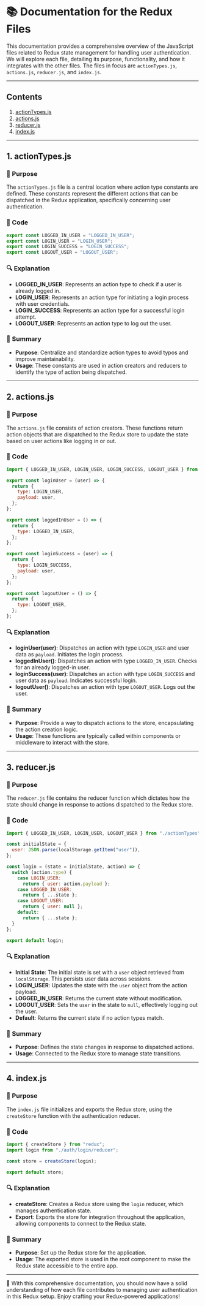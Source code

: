 # 📚 Documentation for the Redux Files

This documentation provides a comprehensive overview of the JavaScript files related to Redux state management for handling user authentication. We will explore each file, detailing its purpose, functionality, and how it integrates with the other files. The files in focus are `actionTypes.js`, `actions.js`, `reducer.js`, and `index.js`.

---

## Contents
1. [actionTypes.js](#actionTypes.js)
2. [actions.js](#actions.js)
3. [reducer.js](#reducer.js)
4. [index.js](#index.js)

---

## 1. actionTypes.js

### 🎯 Purpose
The `actionTypes.js` file is a central location where action type constants are defined. These constants represent the different actions that can be dispatched in the Redux application, specifically concerning user authentication.

### 📜 Code
```javascript
export const LOGGED_IN_USER = "LOGGED_IN_USER";
export const LOGIN_USER = "LOGIN_USER";
export const LOGIN_SUCCESS = "LOGIN_SUCCESS";
export const LOGOUT_USER = "LOGOUT_USER";
```

### 🔍 Explanation
- **LOGGED_IN_USER**: Represents an action type to check if a user is already logged in.
- **LOGIN_USER**: Represents an action type for initiating a login process with user credentials.
- **LOGIN_SUCCESS**: Represents an action type for a successful login attempt.
- **LOGOUT_USER**: Represents an action type to log out the user.

### 📝 Summary
- **Purpose**: Centralize and standardize action types to avoid typos and improve maintainability.
- **Usage**: These constants are used in action creators and reducers to identify the type of action being dispatched.

---

## 2. actions.js

### 🎯 Purpose
The `actions.js` file consists of action creators. These functions return action objects that are dispatched to the Redux store to update the state based on user actions like logging in or out.

### 📜 Code
```javascript
import { LOGGED_IN_USER, LOGIN_USER, LOGIN_SUCCESS, LOGOUT_USER } from "./actionTypes";

export const loginUser = (user) => {
  return {
    type: LOGIN_USER,
    payload: user,
  };
};

export const loggedInUser = () => {
  return {
    type: LOGGED_IN_USER,
  };
};

export const loginSuccess = (user) => {
  return {
    type: LOGIN_SUCCESS,
    payload: user,
  };
};

export const logoutUser = () => {
  return {
    type: LOGOUT_USER,
  };
};
```

### 🔍 Explanation
- **loginUser(user)**: Dispatches an action with type `LOGIN_USER` and user data as `payload`. Initiates the login process.
- **loggedInUser()**: Dispatches an action with type `LOGGED_IN_USER`. Checks for an already logged-in user.
- **loginSuccess(user)**: Dispatches an action with type `LOGIN_SUCCESS` and user data as `payload`. Indicates successful login.
- **logoutUser()**: Dispatches an action with type `LOGOUT_USER`. Logs out the user.

### 📝 Summary
- **Purpose**: Provide a way to dispatch actions to the store, encapsulating the action creation logic.
- **Usage**: These functions are typically called within components or middleware to interact with the store.

---

## 3. reducer.js

### 🎯 Purpose
The `reducer.js` file contains the reducer function which dictates how the state should change in response to actions dispatched to the Redux store.

### 📜 Code
```javascript
import { LOGGED_IN_USER, LOGIN_USER, LOGOUT_USER } from "./actionTypes";

const initialState = {
  user: JSON.parse(localStorage.getItem("user")),
};

const login = (state = initialState, action) => {
  switch (action.type) {
    case LOGIN_USER:
      return { user: action.payload };
    case LOGGED_IN_USER:
      return { ...state };
    case LOGOUT_USER:
      return { user: null };
    default:
      return { ...state };
  }
};

export default login;
```

### 🔍 Explanation
- **Initial State**: The initial state is set with a `user` object retrieved from `localStorage`. This persists user data across sessions.
- **LOGIN_USER**: Updates the state with the `user` object from the action payload.
- **LOGGED_IN_USER**: Returns the current state without modification.
- **LOGOUT_USER**: Sets the `user` in the state to `null`, effectively logging out the user.
- **Default**: Returns the current state if no action types match.

### 📝 Summary
- **Purpose**: Defines the state changes in response to dispatched actions.
- **Usage**: Connected to the Redux store to manage state transitions.

---

## 4. index.js

### 🎯 Purpose
The `index.js` file initializes and exports the Redux store, using the `createStore` function with the authentication reducer.

### 📜 Code
```javascript
import { createStore } from "redux";
import login from "./auth/login/reducer";

const store = createStore(login);

export default store;
```

### 🔍 Explanation
- **createStore**: Creates a Redux store using the `login` reducer, which manages authentication state.
- **Export**: Exports the store for integration throughout the application, allowing components to connect to the Redux state.

### 📝 Summary
- **Purpose**: Set up the Redux store for the application.
- **Usage**: The exported store is used in the root component to make the Redux state accessible to the entire app.

---

🎉 With this comprehensive documentation, you should now have a solid understanding of how each file contributes to managing user authentication in this Redux setup. Enjoy crafting your Redux-powered applications!